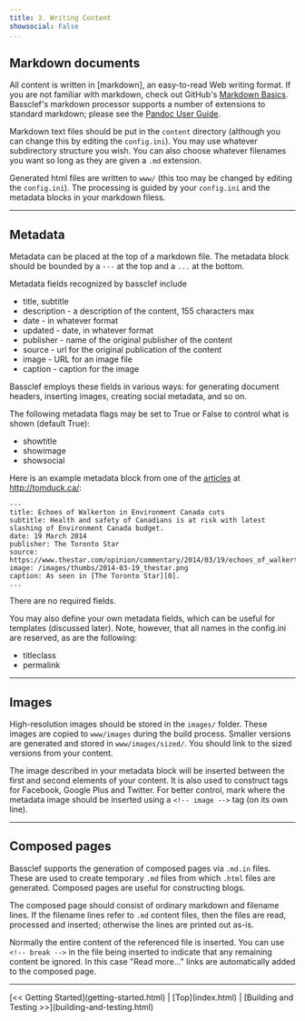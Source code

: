 ```yaml
---
title: 3. Writing Content
showsocial: False 
...
```


Markdown documents
------------------

All content is written in [markdown], an easy-to-read Web writing format.  If you are not familiar with markdown, check out GitHub's [Markdown Basics].  Bassclef's markdown processor supports a number of extensions to standard markdown; please see the [Pandoc User Guide].

Markdown text files should be put in the `content` directory (although you can change this by editing the `config.ini`).  You may use whatever subdirectory structure you wish.  You can also choose whatever filenames you want so long as they are given a `.md` extension.

Generated html files are written to `www/` (this too may be changed by editing the `config.ini`).  The processing is guided by your `config.ini` and the metadata blocks in your markdown filess.

[Markdown Basics]: https://help.github.com/articles/markdown-basics/
[Pandoc User Guide]: http://pandoc.org/README.html


*   *   *   *   *   *   *   *   *   *   *   *   *   *   *   *   *   *


Metadata
--------

Metadata can be placed at the top of a markdown file.  The metadata block should be bounded by a `---` at the top and a `...` at the bottom.

Metadata fields recognized by bassclef include

  * title, subtitle
  * description - a description of the content, 155 characters max
  * date - in whatever format
  * updated - date, in whatever format
  * publisher - name of the original publisher of the content 
  * source - url for the original publication of the content 
  * image - URL for an image file
  * caption - caption for the image

Bassclef employs these fields in various ways: for generating document headers, inserting images, creating social metadata, and so on.

The following metadata flags may be set to True or False to control what is shown (default True):

  * showtitle
  * showimage
  * showsocial

Here is an example metadata block from one of the [articles] at <http://tomduck.ca/>:

~~~
---
title: Echoes of Walkerton in Environment Canada cuts
subtitle: Health and safety of Canadians is at risk with latest slashing of Environment Canada budget.
date: 19 March 2014
publisher: The Toronto Star
source: https://www.thestar.com/opinion/commentary/2014/03/19/echoes_of_walkerton_in_environment_canada_cuts.html
image: /images/thumbs/2014-03-19_thestar.png
caption: As seen in [The Toronto Star][0].
...
~~~

There are no required fields.

You may also define your own metadata fields, which can be useful for templates (discussed later).  Note, however, that all names in the config.ini are reserved, as are the following:

  * titleclass
  * permalink

[articles]: http://tomduck.ca/commentary/2014-03-19_echoes-of-walkerton.html


*   *   *   *   *   *   *   *   *   *   *   *   *   *   *   *   *   *


Images
------

High-resolution images should be stored in the `images/` folder.  These images are copied to `www/images` during the build process.  Smaller versions are generated and stored in `www/images/sized/`.  You should link to the sized versions from your content.

The image described in your metadata block will be inserted between the first and second elements of your content.  It is also used to construct tags for Facebook, Google Plus and Twitter.  For better control, mark where the metadata image should be inserted using a `<!-- image -->` tag (on its own line).


*   *   *   *   *   *   *   *   *   *   *   *   *   *   *   *   *   *


Composed pages
--------------

Bassclef supports the generation of composed pages via `.md.in` files.  These are used to create temporary `.md` files from which `.html` files are generated.  Composed pages are useful for constructing blogs.

The composed page should consist of ordinary markdown and filename lines.  If the filename lines refer to `.md` content files, then the files are read, processed and inserted; otherwise the lines are printed out as-is.

Normally the entire content of the referenced file is inserted.  You can use `<!-- break -->` in the file being inserted to indicate that any remaining content be ignored.  In this case "Read more..." links are automatically added to the composed page.


*   *   *   *   *   *   *   *   *   *   *   *   *   *   *   *   *   *


<nav>
[<< Getting Started](getting-started.html) |
[Top](index.html) |
[Building and Testing >>](building-and-testing.html)
</nav>
